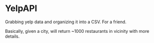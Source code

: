 # YelpAPI
Grabbing yelp data and organizing it into a CSV. For a friend.

Basically, given a city, will return ~1000 restaurants in vicinity with more details.
